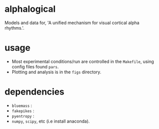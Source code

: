 # alphalogical

Models and data for, 'A unified mechanism for visual cortical alpha rhythms.'.

# usage

- Most experimental conditions/run are controlled in the `Makefile`, using config files found `pars`. 
- Plotting and analysis is in the `figs` directory. 

# dependencies

- `bluemass` : 
- `fakepikes` :
- `pyentropy` :
- `numpy`, `scipy`, etc (i.e install anaconda).
